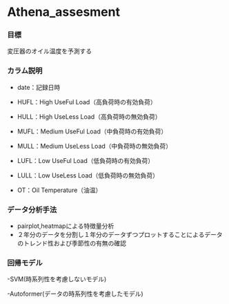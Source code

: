 # Athena_assesment

### 目標　
変圧器のオイル温度を予測する

### カラム説明
- date：​記録日時

- HUFL：​High UseFul Load（高負荷時の有効負荷）

- HULL：​High UseLess Load（高負荷時の無効負荷）

- MUFL：​Medium UseFul Load（中負荷時の有効負荷）

- MULL：​Medium UseLess Load（中負荷時の無効負荷）

- LUFL：​Low UseFul Load（低負荷時の有効負荷）

- LULL：​Low UseLess Load（低負荷時の無効負荷）

- OT：​Oil Temperature（油温）

### データ分析手法
- pairplot,heatmapによる特徴量分析
- ２年分のデータを分割し１年分のデータずつプロットすることによるデータのトレンド性および季節性の有無の確認
### 回帰モデル
-SVM(時系列性を考慮しないモデル)

-Autoformer(データの時系列性を考慮したモデル)
